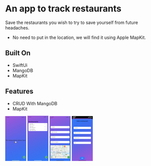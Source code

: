 # An app to track restaurants
 Save the restaurants you wish to try to save yourself from future headaches.
 + No need to put in the location, we will find it using Apple MapKit.

**Built On**
------------
* SwiftUi
* MangoDB
* MapKit

**Features**
------------
* CRUD With MangoDB
* MapKit

![alt text](https://github.com/alexisPonce98/Restaurants_To_Try/blob/main/Images/No_Data.jpeg)
![alt text](https://github.com/alexisPonce98/Restaurants_To_Try/blob/main/Images/with_data.PNG)
![alt text](https://github.com/alexisPonce98/Restaurants_To_Try/blob/main/Images/DetailedView.PNG)
![alt text](https://github.com/alexisPonce98/Restaurants_To_Try/blob/main/Images/FormToSubmit.PNG)

